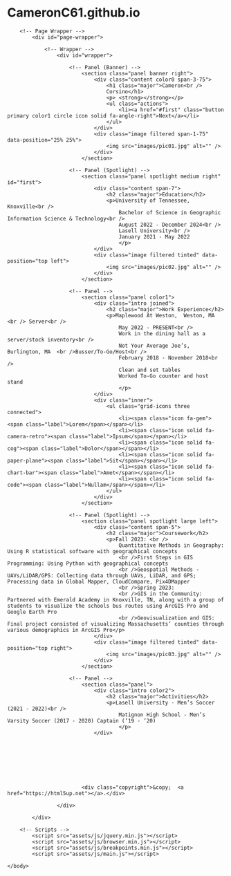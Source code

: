 # CameronC61.github.io
<!DOCTYPE HTML>
<!--
	Ethereal by HTML5 UP
	html5up.net | @ajlkn
	Free for personal and commercial use under the CCA 3.0 license (html5up.net/license)
-->
<html>
	<head>
		<title>CameronC61 GitHub</title>
		<meta charset="utf-8" />
		<meta name="viewport" content="width=device-width, initial-scale=1, user-scalable=no" />
		<link rel="stylesheet" href="assets/css/main.css" />
		<noscript><link rel="stylesheet" href="assets/css/noscript.css" /></noscript>
	</head>
	<body class="is-preload">

		<!-- Page Wrapper -->
			<div id="page-wrapper">

				<!-- Wrapper -->
					<div id="wrapper">

						<!-- Panel (Banner) -->
							<section class="panel banner right">
								<div class="content color0 span-3-75">
									<h1 class="major">Cameron<br />
									Corsino</h1>
									<p> <strong></strong></p>
									<ul class="actions">
										<li><a href="#first" class="button primary color1 circle icon solid fa-angle-right">Next</a></li>
									</ul>
								</div>
								<div class="image filtered span-1-75" data-position="25% 25%">
									<img src="images/pic01.jpg" alt="" />
								</div>
							</section>

						<!-- Panel (Spotlight) -->
							<section class="panel spotlight medium right" id="first">
								<div class="content span-7">
									<h2 class="major">Education</h2>
									<p>University of Tennessee, Knoxville<br />
										Bachelor of Science in Geographic Information Science & Technology<br />
										August 2022 - December 2024<br />
										Lasell University<br />
										January 2021 - May 2022
										</p>
								</div>
								<div class="image filtered tinted" data-position="top left">
									<img src="images/pic02.jpg" alt="" />
								</div>
							</section>

						<!-- Panel -->
							<section class="panel color1">
								<div class="intro joined">
									<h2 class="major">Work Experience</h2>
									<p>Maplewood At Weston,  Weston, MA <br /> Server<br />
										May 2022 - PRESENT<br />
										Work in the dining hall as a server/stock inventory<br />
										Not Your Average Joe’s, Burlington, MA  <br />Busser/To-Go/Host<br />
										February 2018 - November 2018<br />
										Clean and set tables
										Worked To-Go counter and host stand
										</p>
								</div>
								<div class="inner">
									<ul class="grid-icons three connected">
										<li><span class="icon fa-gem"><span class="label">Lorem</span></span></li>
										<li><span class="icon solid fa-camera-retro"><span class="label">Ipsum</span></span></li>
										<li><span class="icon solid fa-cog"><span class="label">Dolor</span></span></li>
										<li><span class="icon solid fa-paper-plane"><span class="label">Sit</span></span></li>
										<li><span class="icon solid fa-chart-bar"><span class="label">Amet</span></span></li>
										<li><span class="icon solid fa-code"><span class="label">Nullam</span></span></li>
									</ul>
								</div>
							</section>

						<!-- Panel (Spotlight) -->
							<section class="panel spotlight large left">
								<div class="content span-5">
									<h2 class="major">Coursework</h2>
									<p>Fall 2023: <br />
										Quantitative Methods in Geography: Using R statistical software with geographical concepts
										<br />First Steps in GIS Programming: Using Python with geographical concepts
										<br />Geospatial Methods - UAVs/LiDAR/GPS: Collecting data through UAVs, LiDAR, and GPS; Processing data in Global Mapper, CloudCompare, Pix4DMapper
										<br />Spring 2023: 
										<br />GIS in the Community: Partnered with Emerald Academy in Knoxville, TN, along with a group of students to visualize the schools bus routes using ArcGIS Pro and Google Earth Pro
										<br />Geovisualization and GIS: Final project consisted of visualizing Massachusetts’ counties through various demographics in ArcGIS Pro</p>
								</div>
								<div class="image filtered tinted" data-position="top right">
									<img src="images/pic03.jpg" alt="" />
								</div>
							</section>

						<!-- Panel -->
							<section class="panel">
								<div class="intro color2">
									<h2 class="major">Activities</h2>
									<p>Lasell University - Men’s Soccer (2021 - 2022)<br />
										Matignon High School - Men’s Varsity Soccer (2017 - 2020) Captain (‘19 - ‘20)
										</p>
								</div>
								
										
						
							

									
									
						
							<div class="copyright">&copy;  <a href="https://html5up.net"></a>.</div>

					</div>

			</div>

		<!-- Scripts -->
			<script src="assets/js/jquery.min.js"></script>
			<script src="assets/js/browser.min.js"></script>
			<script src="assets/js/breakpoints.min.js"></script>
			<script src="assets/js/main.js"></script>

	</body>
</html>
